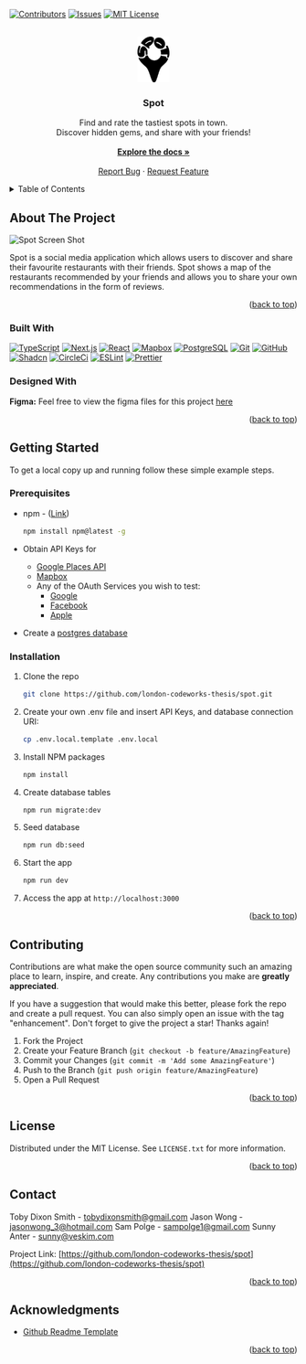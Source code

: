 <a name="readme-top"></a>

[![Contributors][contributors-shield]][contributors-url]
[![Issues][issues-shield]][issues-url]
[![MIT License][license-shield]][license-url]

<!-- [![LinkedIn][linkedin-shield]][linkedin-url] -->

<!-- PROJECT LOGO -->
<br />
<div align="center">
  <a href="https://github.com/london-codeworks-thesis/spot">
    <img src="public/Logo.svg" alt="Logo" height="80">
  </a>

<h3 align="center">Spot</h3>

  <p align="center">
    Find and rate the tastiest spots in town.<br \> Discover hidden gems, and share with your friends!
    <br />
    <br />
    <a href="https://github.com/london-codeworks-thesis/spot"><strong>Explore the docs »</strong></a>
    <br />
    <br />
    <a href="https://github.com/london-codeworks-thesis/spot/issues/new?labels=bug&template=bug_report.md">Report Bug</a>
    ·
    <a href="https://github.com/london-codeworks-thesis/spot/issues/new?labels=enhancement&template=feature_request.md">Request Feature</a>
  </p>
</div>

<!-- TABLE OF CONTENTS -->
<details>
  <summary>Table of Contents</summary>
  <ol>
    <li>
      <a href="#about-the-project">About The Project</a>
      <ul>
        <li><a href="#built-with">Built With</a></li>
        <li><a href="#designed-with">Designed With</a></li>
      </ul>
    </li>
    <li>
      <a href="#getting-started">Getting Started</a>
      <ul>
        <li><a href="#prerequisites">Prerequisites</a></li>
        <li><a href="#installation">Installation</a></li>
      </ul>
    </li>
    <li><a href="#contributing">Contributing</a></li>
    <li><a href="#license">License</a></li>
    <li><a href="#contact">Contact</a></li>
    <li><a href="#acknowledgments">Acknowledgments</a></li>
  </ol>
</details>

<!-- ABOUT THE PROJECT -->

## About The Project

![Spot Screen Shot][product-screenshot]

Spot is a social media application which allows users to discover and share their favourite restaurants with their friends. Spot shows a map of the restaurants recommended by your friends and allows you to share your own recommendations in the form of reviews.

<p align="right">(<a href="#readme-top">back to top</a>)</p>

### Built With

[![TypeScript][TypeScript]][TypeScript-url] [![Next.js][Next.js]][Next-url] [![React][React.js]][React-url] [![Mapbox][Mapbox]][Mapbox-url] [![PostgreSQL][PostgreSQL]][PostgreSQL-url] [![Git][Git]][Git-url] [![GitHub][GitHub]][GitHub-url] [![Shadcn][Shadcn]][Shadcn-url] [![CircleCi][CircleCi]][CircleCi-url] [![ESLint][ESLint]][ESLint-url] [![Prettier][Prettier]][Prettier-url]

### Designed With

**Figma:** Feel free to view the figma files for this project [here](https://www.figma.com/design/m8pTG5nYDp0V9nJmY8AjkU/Spot-Wireframe?node-id=1-71&t=TTQYTVPIq7a0L4eM-10)

<p align="right">(<a href="#readme-top">back to top</a>)</p>

<!-- GETTING STARTED -->

## Getting Started

To get a local copy up and running follow these simple example steps.

### Prerequisites

- npm - ([Link](https://docs.npmjs.com/downloading-and-installing-node-js-and-npm))

  ```sh
  npm install npm@latest -g
  ```

- Obtain API Keys for

  - [Google Places API](https://developers.google.com/maps/documentation/places/web-service/cloud-setup)
  - [Mapbox](https://www.mapbox.com/)
  - Any of the OAuth Services you wish to test:
    - [Google](https://developers.google.com/identity/protocols/oauth2)
    - [Facebook](https://developers.facebook.com/apps/)
    - [Apple](https://developer.apple.com/sign-in-with-apple/get-started/)

- Create a [postgres database](https://www.postgresql.org/docs/current/sql-createdatabase.html)

### Installation

1. Clone the repo

   ```sh
   git clone https://github.com/london-codeworks-thesis/spot.git
   ```

2. Create your own .env file and insert API Keys, and database connection URI:

   ```sh
   cp .env.local.template .env.local
   ```

3. Install NPM packages

   ```sh
   npm install
   ```

4. Create database tables

   ```sh
   npm run migrate:dev
   ```

5. Seed database

   ```sh
   npm run db:seed
   ```

6. Start the app

   ```sh
   npm run dev
   ```

7. Access the app at
   `http://localhost:3000`

<p align="right">(<a href="#readme-top">back to top</a>)</p>

<!-- USAGE EXAMPLES -->
<!-- ## Usage -->
<!-- Use this space to show useful examples of how a project can be used. Additional screenshots, code examples and demos work well in this space. You may also link to more resources. -->
<!-- _For more examples, please refer to the [Documentation](https://example.com)_ -->
<!-- <p align="right">(<a href="#readme-top">back to top</a>)</p> -->

<!-- ROADMAP -->
<!-- ## Roadmap -->
<!-- - [ ] Feature 1 -->
<!-- - [ ] Feature 2 -->
<!-- - [ ] Feature 3 -->
  <!-- - [ ] Nested Feature -->
<!-- See the [open issues](https://github.com/london-codeworks-thesis/spot/issues) for a full list of proposed features (and known issues). -->
<!-- <p align="right">(<a href="#readme-top">back to top</a>)</p> -->

<!-- CONTRIBUTING -->

## Contributing

Contributions are what make the open source community such an amazing place to learn, inspire, and create. Any contributions you make are **greatly appreciated**.

If you have a suggestion that would make this better, please fork the repo and create a pull request. You can also simply open an issue with the tag "enhancement".
Don't forget to give the project a star! Thanks again!

1. Fork the Project
2. Create your Feature Branch (`git checkout -b feature/AmazingFeature`)
3. Commit your Changes (`git commit -m 'Add some AmazingFeature'`)
4. Push to the Branch (`git push origin feature/AmazingFeature`)
5. Open a Pull Request

<p align="right">(<a href="#readme-top">back to top</a>)</p>

<!-- LICENSE -->

## License

Distributed under the MIT License. See `LICENSE.txt` for more information.

<p align="right">(<a href="#readme-top">back to top</a>)</p>

<!-- CONTACT -->

## Contact

Toby Dixon Smith - tobydixonsmith@gmail.com
Jason Wong - jasonwong_3@hotmail.com
Sam Polge - sampolge1@gmail.com
Sunny Anter - sunny@veskim.com

Project Link: [https://github.com/london-codeworks-thesis/spot](https://github.com/london-codeworks-thesis/spot)

<p align="right">(<a href="#readme-top">back to top</a>)</p>

<!-- ACKNOWLEDGMENTS -->

## Acknowledgments

- [Github Readme Template](https://github.com/othneildrew/Best-README-Template)

<p align="right">(<a href="#readme-top">back to top</a>)</p>

<!-- MARKDOWN LINKS & IMAGES -->
<!-- https://www.markdownguide.org/basic-syntax/#reference-style-links -->

[contributors-shield]: https://img.shields.io/github/contributors/london-codeworks-thesis/spot.svg?style=for-the-badge
[contributors-url]: https://github.com/london-codeworks-thesis/spot/graphs/contributors
[issues-shield]: https://img.shields.io/github/issues/london-codeworks-thesis/spot.svg?style=for-the-badge
[issues-url]: https://github.com/london-codeworks-thesis/spot/issues
[license-shield]: https://img.shields.io/github/license/london-codeworks-thesis/spot.svg?style=for-the-badge
[license-url]: https://github.com/london-codeworks-thesis/spot/blob/master/LICENSE
[linkedin-shield]: https://img.shields.io/badge/LinkedIn-0077B5?style=for-the-badge&logo=linkedin&logoColor=white
[linkedin-url]: https://linkedin.com/in/toby-dixon-smith/
[product-screenshot]: public/Spot_Images_1.png
[React.js]: https://img.shields.io/badge/React-20232A?style=for-the-badge&logo=react&logoColor=61DAFB
[React-url]: https://reactjs.org/
[ESLint]: https://img.shields.io/badge/eslint-3A33D1?style=for-the-badge&logo=eslint&logoColor=white
[ESLint-url]: https://eslint.org/
[Prettier]: https://img.shields.io/badge/prettier-1A2C34?style=for-the-badge&logo=prettier&logoColor=F7BA3E
[Prettier-url]: https://prettier.io/
[Mapbox-url]: https://mui.com/
[Mapbox]: https://img.shields.io/badge/mapbox-black?style=for-the-badge&logo=Mapbox&logoColor=white
[TypeScript-url]: https://www.typescriptlang.org/
[TypeScript]: https://shields.io/badge/TypeScript-3178C6?logo=TypeScript&logoColor=FFF&style=for-the-badge
[Next.js]: https://img.shields.io/badge/next.js-000000?style=for-the-badge&logo=nextdotjs&logoColor=white
[Next-url]: https://nextjs.org/
[PostgreSQL-url]: https://www.postgresql.org/
[PostgreSQL]: https://img.shields.io/badge/postgresql-4169e1?style=for-the-badge&logo=postgresql&logoColor=white
[Git-url]: https://git-scm.com/
[Git]: https://img.shields.io/badge/GIT-E44C30?style=for-the-badge&logo=git&logoColor=white
[GitHub-url]: https://github.com/
[GitHub]: https://img.shields.io/badge/GitHub-100000?style=for-the-badge&logo=github&logoColor=white
[Shadcn-url]: https://ui.shadcn.com/
[Shadcn]: https://img.shields.io/badge/shadcn%2Fui-000?logo=shadcnui&logoColor=fff&style=for-the-badge
[CircleCi-url]: https://ui.shadcn.com/
[CircleCi]: https://img.shields.io/badge/circleci-343434?logo=circleci&logoColor=fff&style=for-the-badge

